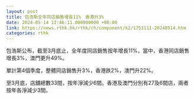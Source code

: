 ```yaml
---
layout: post
title: 包浩斯全年同店銷售增長11%　香港升3%
date: 2024-05-14 12:46:11.000000000 +08:00
link: https://news.rthk.hk/rthk/ch/component/k2/1753111-20240514.htm
categories: rthk
---
```


包浩斯公布，截至3月底止，全年度同店銷售按年增長11%，當中，香港同店銷售增長3%，澳門更升49%。

單計第4個季度，整體同店銷售升3%，香港跌2%，澳門升22%。

至3月底，店舖總數33間，按年淨減少6間。香港及澳門分別有27及6間店，兩者按年各淨減少3間。
